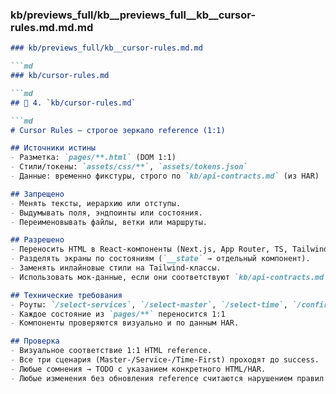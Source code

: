 ### kb/previews_full/kb__previews_full__kb__cursor-rules.md.md.md

```md
### kb/previews_full/kb__cursor-rules.md.md

```md
### kb/cursor-rules.md

```md
## 🧩 4. `kb/cursor-rules.md`

```md
# Cursor Rules — строгое зеркало reference (1:1)

## Источники истины
- Разметка: `pages/**.html` (DOM 1:1)
- Стили/токены: `assets/css/**`, `assets/tokens.json`
- Данные: временно фикстуры, строго по `kb/api-contracts.md` (из HAR)

## Запрещено
- Менять тексты, иерархию или отступы.
- Выдумывать поля, эндпоинты или состояния.
- Переименовывать файлы, ветки или маршруты.

## Разрешено
- Переносить HTML в React-компоненты (Next.js, App Router, TS, Tailwind).
- Разделять экраны по состояниям (`__state` → отдельный компонент).
- Заменять инлайновые стили на Tailwind-классы.
- Использовать мок-данные, если они соответствуют `kb/api-contracts.md`.

## Технические требования
- Роуты: `/select-services`, `/select-master`, `/select-time`, `/confirm`, `/success`, `/auth/*`, `/personal/*`
- Каждое состояние из `pages/**` переносится 1:1
- Компоненты проверяются визуально и по данным HAR.

## Проверка
- Визуальное соответствие 1:1 HTML reference.
- Все три сценария (Master-/Service-/Time-First) проходят до success.
- Любые сомнения → TODO с указанием конкретного HTML/HAR.
- Любые изменения без обновления reference считаются нарушением правил.

```

```

```
